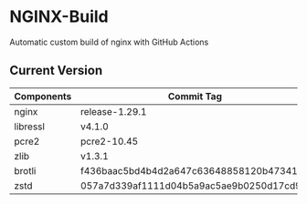 # NGINX-Build
Automatic custom build of nginx with GitHub Actions

## Current Version
| Components | Commit Tag |
|--|--|
| nginx | release-1.29.1 |
| libressl | v4.1.0 |
| pcre2 | pcre2-10.45 |
| zlib | v1.3.1 |
| brotli | f436baac5bd4b4d2a647c63648858120b4734176 |
| zstd | 057a7d339af1111d04b5a9ac5ae9b0250d17cd94 |
